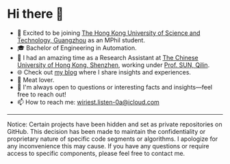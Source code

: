 # Hi there 👋

- 🔭 Excited to be joining [The Hong Kong University of Science and Technology, Guangzhou](https://www.hkust-gz.edu.cn/) as an MPhil student.
- 🎓 Bachelor of Engineering in Automation.
- 💼 I had an amazing time as a Research Assistant at [The Chinese University of Hong Kong, Shenzhen](https://cuhk.edu.cn/en), working under [Prof. SUN, Qilin](https://sds.cuhk.edu.cn/en/teacher/489).
- 🌐 Check out [my blog](https://yipko.com) where I share insights and experiences.
- 🍖 Meat lover.
- 💬 I'm always open to questions or interesting facts and insights—feel free to reach out!
- 📫 How to reach me: [wiriest.listen-0a@icloud.com](mailto:wiriest.listen-0a@icloud.com)

---

Notice: Certain projects have been hidden and set as private repositories on GitHub. This decision has been made to maintain the confidentiality or proprietary nature of specific code segments or algorithms. I apologize for any inconvenience this may cause. If you have any questions or require access to specific components, please feel free to contact me.
